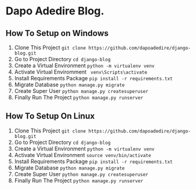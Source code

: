 # Dapo Adedire Blog.




## How To Setup on Windows

1. Clone This Project `git clone https://github.com/dapoadedire/django-blog.git`
2. Go to Project Directory `cd django-blog`
3. Create a Virtual Environment `python -m virtualenv venv`
4. Activate Virtual Enviromment ` venv\Scripts\activate`
5. Install Requirements Package `pip install -r requirements.txt`
6. Migrate Database `python manage.py migrate`
7. Create Super User `python manage.py createsuperuser`
8. Finally Run The Project `python manage.py runserver`


## How To Setup On Linux
1. Clone This Project `git clone https://github.com/dapoadedire/django-blog.git`
2. Go to Project Directory `cd django-blog`
3. Create a Virtual Environment `python -m virtualenv venv`
4. Activate Virtual Environment `source venv/bin/activate`
5. Install Requirements Package `pip install -r requirements.txt`
6. Migrate Database `python manage.py migrate`
7. Create Super User `python manage.py createsuperuser`
8. Finally Run The Project `python manage.py runserver`

